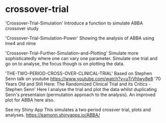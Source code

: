 # crossover-trial

'Crossover-Trial-Simulation'
Introduce a function to simulate ABBA crossover study

'Crossover-Trial-Simulation-Power'
Showing the analysis of ABBA using lme4 and nlme

'Crossover-Trial-Further-Simulation-and-Plotting' 
Simulate more sophisticatedly where one can vary one parameter. Simulate one trial and go on to analyse, the focus though is on plotting the data.

'THE-TWO-PERIOD-CROSS-OVER-CLINICAL-TRIAL' Based on Stephen Senn talk on youtube https://www.youtube.com/watch?v=uTrVhIwy8e8 '70 Years Old and Still Here: The Randomized Clinical Trial and its Critics - Stephen Senn' Here I analyse the trial and plot the data whilst duplicating Senn's presentaion (permutation approach to the analysis). An improved plot for ABBA here also.

See my Shiny App
This simulates a two period crossver trial, plots and analyses.
https://eamonn.shinyapps.io/ABBA/
